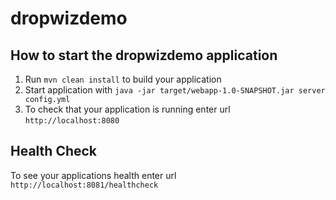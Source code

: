 # dropwizdemo

How to start the dropwizdemo application
---

1. Run `mvn clean install` to build your application
1. Start application with `java -jar target/webapp-1.0-SNAPSHOT.jar server config.yml`
1. To check that your application is running enter url `http://localhost:8080`

Health Check
---

To see your applications health enter url `http://localhost:8081/healthcheck`
